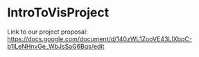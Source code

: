 # IntroToVisProject

Link to our project proposal: https://docs.google.com/document/d/140zWL1ZooVE43LIXbpC-b1lLeNHnvGe_WbJsSaG6Bqs/edit
